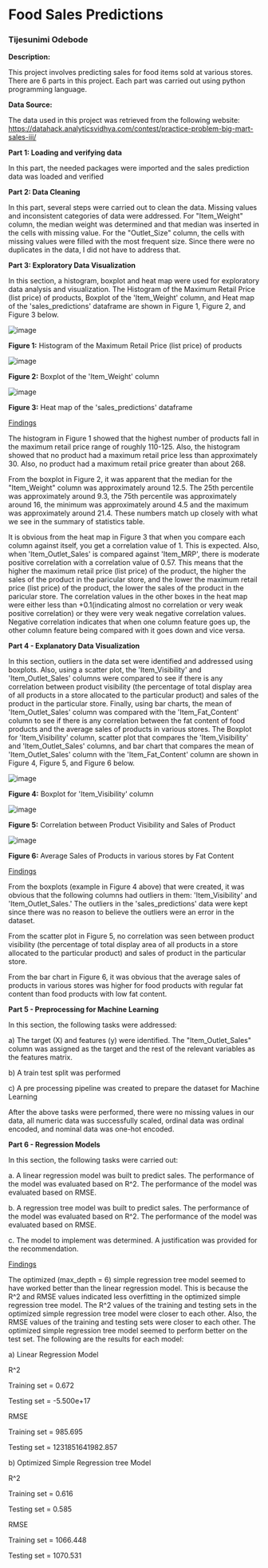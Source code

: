 # Food Sales Predictions

### Tijesunimi Odebode

**Description:**

This project involves predicting sales for food items sold at various stores. There are 6 parts in this project. Each part was carried out using python programming language.

**Data Source:**

The data used in this project was retrieved from the following website: https://datahack.analyticsvidhya.com/contest/practice-problem-big-mart-sales-iii/


**Part 1:  Loading and verifying data**

In this part, the needed packages were imported and the sales prediction data was loaded and verified

**Part 2: Data Cleaning**

In this part, several steps were carried out to clean the data. Missing values and inconsistent categories of data were addressed. For "Item_Weight" column, the median weight was determined and that median was inserted in the cells with missing value. For the "Outlet_Size" column, the cells with missing values were filled with the most frequent size. Since there were no duplicates in the data, I did not have to address that.
 
**Part 3: Exploratory Data Visualization**

In this section, a histogram, boxplot and heat map were used for exploratory data analysis and visualization. The Histogram of the Maximum Retail Price (list price) of products, Boxplot of the 'Item_Weight' column, and Heat map of the 'sales_predictions' dataframe are shown in Figure 1, Figure 2, and Figure 3 below. 

![image](https://user-images.githubusercontent.com/97941938/173128049-666146ff-10fa-4ab4-a2e1-769cea97c7f5.png)

**Figure 1:** Histogram of the Maximum Retail Price (list price) of products

![image](https://user-images.githubusercontent.com/97941938/173128298-19fe8031-b127-42dd-8fe9-2fa0077ad20a.png)

**Figure 2:** Boxplot of the 'Item_Weight' column

![image](https://user-images.githubusercontent.com/97941938/173128393-76046c8a-b85d-4bbb-8729-3c3c6f7dde93.png)

**Figure 3:** Heat map of the 'sales_predictions' dataframe

<ins>Findings</ins> 

The histogram in Figure 1 showed that the highest number of products fall in the maximum retail price range of roughly 110-125. Also, the histogram showed that no product had a maximum retail price less than approximately 30. Also, no product had a maximum retail price greater than about 268.

From the boxplot in Figure 2, it was apparent that the median for the "Item_Weight" column was approximately around 12.5. The 25th percentile was approximately around 9.3, the 75th percentile was approximately around 16, the minimum was approximately around 4.5 and the maximum was approximately around 21.4. These numbers match up closely with what we see in the summary of statistics table.

It is obvious from the heat map in Figure 3 that when you compare each column against itself, you get a correlation value of 1. This is expected. Also, when 'Item_Outlet_Sales' is compared against 'Item_MRP', there is moderate positive correlation with a correlation value of 0.57. This means that the higher the maximum retail price (list price) of the product, the higher the sales of the product in the paricular store, and the lower the maximum retail price (list price) of the product, the lower the sales of the product in the paricular store. The correlation values in the other boxes in the heat map were either less than +0.1(indicating almost no correlation or very weak positive correlation) or they were very weak negative correlation values. Negative correlation indicates that when one column feature goes up, the other column feature being compared with it goes down and vice versa.

**Part 4 - Explanatory Data Visualization**

In this section, outliers in the data set were identified and addressed using boxplots. Also, using a scatter plot, the 'Item_Visibility' and 'Item_Outlet_Sales' columns were compared to see if there is any correlation between product visibility (the percentage of total display area of all products in a store allocated to the particular product) and sales of the product in the particular store. Finally, using bar charts, the mean of 'Item_Outlet_Sales' column was compared with the 'Item_Fat_Content' column to see if there is any correlation between the fat content of food products and the average sales of products in various stores. The Boxplot for 'Item_Visibility' column, scatter plot that compares the 'Item_Visibility' and 'Item_Outlet_Sales' columns, and bar chart that compares the mean of 'Item_Outlet_Sales' column with the 'Item_Fat_Content' column are shown in Figure 4, Figure 5, and Figure 6 below. 

![image](https://user-images.githubusercontent.com/97941938/173130215-09a4805a-728f-4af2-8262-b56bdd7bf198.png)

**Figure 4:** Boxplot for 'Item_Visibility' column

![image](https://user-images.githubusercontent.com/97941938/173130318-20693378-6d20-42b7-bd14-6aeb242cbebd.png)

**Figure 5:** Correlation between Product Visibility and Sales of Product

![image](https://user-images.githubusercontent.com/97941938/173130478-29418c9c-a4ea-487d-998c-14dc18ef67ec.png)

**Figure 6:** Average Sales of Products in various stores by Fat Content

<ins>Findings</ins> 

From the boxplots (example in Figure 4 above) that were created, it was obvious that the following columns had outliers in them: 'Item_Visibility' and 'Item_Outlet_Sales.' The outliers in the 'sales_predictions' data were kept since there was no reason to believe the outliers were an error in the dataset.

From the scatter plot in Figure 5, no correlation was seen between product visibility (the percentage of total display area of all products in a store allocated to the particular product) and sales of product in the particular store.

From the bar chart in Figure 6, it was obvious that the average sales of products in various stores was higher for food products with regular fat content than food products with low fat content.

**Part 5 - Preprocessing for Machine Learning**

In this section, the following tasks were addressed:

a) The target (X) and features (y) were identified. The "Item_Outlet_Sales" column was assigned as the target and the rest of the relevant variables as the features matrix.

b) A train test split was performed

c) A pre processing pipeline was created to prepare the dataset for Machine Learning

After the above tasks were performed, there were no missing values in our data, all numeric data was successfully scaled, ordinal data was ordinal encoded, and nominal data was one-hot encoded.

**Part 6 - Regression Models**

In this section, the following tasks were carried out:

a. A linear regression model was built to predict sales. The performance of the model was evaluated based on R^2. The performance of the model was evaluated based on RMSE.

b. A regression tree model was built to predict sales. The performance of the model was evaluated based on R^2. The performance of the model was evaluated based on RMSE.

c. The model to implement was determined. A justification was provided for the recommendation.

<ins>Findings</ins> 

The optimized (max_depth = 6) simple regression tree model seemed to have worked better than the linear regression model. This is because the R^2 and RMSE values indicated less overfitting in the optimized simple regression tree model. The R^2 values of the training and testing sets in the optimized simple regression tree model were closer to each other. Also, the RMSE values of the training and testing sets were closer to each other. The optimized simple regression tree model seemed to perform better on the test set. The following are the results for each model:

a) Linear Regression Model

R^2

Training set = 0.672

Testing set = -5.500e+17

RMSE

Training set = 985.695

Testing set = 1231851641982.857

b) Optimized Simple Regression tree Model

R^2

Training set = 0.616

Testing set = 0.585

RMSE

Training set = 1066.448

Testing set = 1070.531
